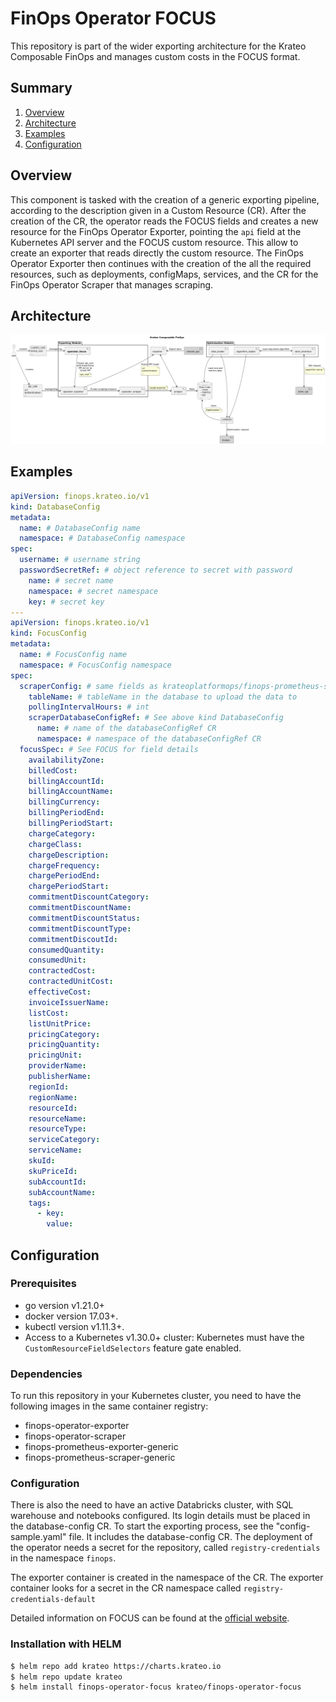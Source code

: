 # FinOps Operator FOCUS
This repository is part of the wider exporting architecture for the Krateo Composable FinOps and manages custom costs in the FOCUS format.

## Summary
1. [Overview](#overview)
2. [Architecture](#architecture)
3. [Examples](#examples)
4. [Configuration](#configuration)

## Overview
This component is tasked with the creation of a generic exporting pipeline, according to the description given in a Custom Resource (CR). After the creation of the CR, the operator reads the FOCUS fields and creates a new resource for the FinOps Operator Exporter, pointing the `api` field at the Kubernetes API server and the FOCUS custom resource. This allow to create an exporter that reads directly the custom resource. The FinOps Operator Exporter then continues with the creation of the all the required resources, such as deployments, configMaps, services, and the CR for the FinOps Operator Scraper that manages scraping.

## Architecture
![Krateo Composable FinOps Operator FOCUS](resources/images/KCF-operator-focus.png)

## Examples
```yaml
apiVersion: finops.krateo.io/v1
kind: DatabaseConfig
metadata:
  name: # DatabaseConfig name
  namespace: # DatabaseConfig namespace
spec:
  username: # username string
  passwordSecretRef: # object reference to secret with password
    name: # secret name
    namespace: # secret namespace
    key: # secret key
---
apiVersion: finops.krateo.io/v1
kind: FocusConfig
metadata:
  name: # FocusConfig name
  namespace: # FocusConfig namespace
spec:
  scraperConfig: # same fields as krateoplatformops/finops-prometheus-scraper-generic
    tableName: # tableName in the database to upload the data to
    pollingIntervalHours: # int
    scraperDatabaseConfigRef: # See above kind DatabaseConfig
      name: # name of the databaseConfigRef CR 
      namespace: # namespace of the databaseConfigRef CR
  focusSpec: # See FOCUS for field details
    availabilityZone:
    billedCost:
    billingAccountId:
    billingAccountName:
    billingCurrency:
    billingPeriodEnd:
    billingPeriodStart:
    chargeCategory:
    chargeClass:
    chargeDescription:
    chargeFrequency:
    chargePeriodEnd:
    chargePeriodStart:
    commitmentDiscountCategory:
    commitmentDiscountName:
    commitmentDiscountStatus:
    commitmentDiscountType:
    commitmentDiscoutId:
    consumedQuantity:
    consumedUnit:
    contractedCost:
    contractedUnitCost:
    effectiveCost:
    invoiceIssuerName:
    listCost:
    listUnitPrice:
    pricingCategory:
    pricingQuantity:
    pricingUnit:
    providerName:
    publisherName:
    regionId:
    regionName:
    resourceId:
    resourceName:
    resourceType:
    serviceCategory:
    serviceName:
    skuId:
    skuPriceId:
    subAccountId:
    subAccountName:
    tags:
      - key:
        value:
```

## Configuration

### Prerequisites
- go version v1.21.0+
- docker version 17.03+.
- kubectl version v1.11.3+.
- Access to a Kubernetes v1.30.0+ cluster: Kubernetes must have the `CustomResourceFieldSelectors` feature gate enabled.

### Dependencies
To run this repository in your Kubernetes cluster, you need to have the following images in the same container registry:
 - finops-operator-exporter
 - finops-operator-scraper
 - finops-prometheus-exporter-generic
 - finops-prometheus-scraper-generic

### Configuration
There is also the need to have an active Databricks cluster, with SQL warehouse and notebooks configured. Its login details must be placed in the database-config CR.
To start the exporting process, see the "config-sample.yaml" file. It includes the database-config CR.
The deployment of the operator needs a secret for the repository, called `registry-credentials` in the namespace `finops`.

The exporter container is created in the namespace of the CR. The exporter container looks for a secret in the CR namespace called `registry-credentials-default`

Detailed information on FOCUS can be found at the [official website](https://focus.finops.org/#specification).

### Installation with HELM
```sh
$ helm repo add krateo https://charts.krateo.io
$ helm repo update krateo
$ helm install finops-operator-focus krateo/finops-operator-focus
```